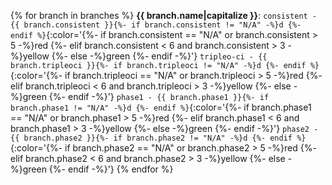 
{% for branch in branches %}
**{{ branch.name|capitalize }}**:  `consistent - {{ branch.consistent }}{%- if branch.consistent != "N/A" -%}d
{%- endif %}`{:color='{%- if branch.consistent == "N/A" or branch.consistent > 5 -%}red
{%- elif branch.consistent < 6 and branch.consistent > 3 -%}yellow
{%- else -%}green
{%- endif -%}'}  `tripleo-ci - {{ branch.tripleoci }}{%- if branch.tripleoci != "N/A" -%}d
{%- endif %}`{:color='{%- if branch.tripleoci == "N/A" or branch.tripleoci > 5 -%}red
{%- elif branch.tripleoci < 6 and branch.tripleoci > 3 -%}yellow
{%- else -%}green
{%- endif -%}'}  `phase1 - {{ branch.phase1 }}{%- if branch.phase1 != "N/A" -%}d
{%- endif %}`{:color='{%- if branch.phase1 == "N/A" or branch.phase1 > 5 -%}red
{%- elif branch.phase1 < 6 and branch.phase1 > 3 -%}yellow
{%- else -%}green
{%- endif -%}'}  `phase2 - {{ branch.phase2 }}{%- if branch.phase2 != "N/A" -%}d
{%- endif %}`{:color='{%- if branch.phase2 == "N/A" or branch.phase2 > 5 -%}red
{%- elif branch.phase2 < 6 and branch.phase2 > 3 -%}yellow
{%- else -%}green
{%- endif -%}'}
{% endfor %}

